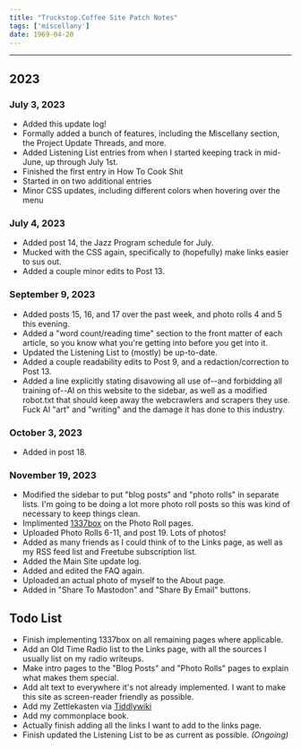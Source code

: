 ```yaml
---
title: "Truckstop.Coffee Site Patch Notes"
tags: ['miscellany']
date: 1969-04-20
---
```


---

## 2023

### July 3, 2023

* Added this update log!
* Formally added a bunch of features, including the Miscellany section, the Project Update Threads, and more.
* Added Listening List entries from when I started keeping track in mid-June, up through July 1st.
* Finished the first entry in How To Cook Shit
* Started in on two additional entries
* Minor CSS updates, including different colors when hovering over the menu

### July 4, 2023

* Added post 14, the Jazz Program schedule for July.
* Mucked with the CSS again, specifically to (hopefully) make links easier to sus out.
* Added a couple minor edits to Post 13.

### September 9, 2023

* Added posts 15, 16, and 17 over the past week, and photo rolls 4 and 5 this evening.
* Added a "word count/reading time" section to the front matter of each article, so you know what you're getting into before you get into it.
* Updated the Listening List to (mostly) be up-to-date.
* Added a couple readability edits to Post 9, and a redaction/correction to Post 13.
* Added a line explicitly stating disavowing all use of--and forbidding all training of--AI on this website to the sidebar, as well as a modified robot.txt that should keep away the webcrawlers and scrapers they use. Fuck AI "art" and "writing" and the damage it has done to this industry. 

### October 3, 2023

* Added in post 18.

### November 19, 2023

* Modified the sidebar to put "blog posts" and "photo rolls" in separate lists. I'm going to be doing a lot more photo roll posts so this was kind of necessary to keep things clean.
* Implimented [1337box](https://vimuser.org/1337box.html) on the Photo Roll pages. 
* Uploaded Photo Rolls 6-11, and post 19. Lots of photos!
* Added as many friends as I could think of to the Links page, as well as my RSS feed list and Freetube subscription list. 
* Added the Main Site update log.
* Added and edited the FAQ again. 
* Uploaded an actual photo of myself to the About page.
* Added in "Share To Mastodon" and "Share By Email" buttons.

## Todo List

* Finish implementing 1337box on all remaining pages where applicable.
* Add an Old Time Radio list to the Links page, with all the sources I usually list on my radio writeups.
* Make intro pages to the "Blog Posts" and "Photo Rolls" pages to explain what makes them special.
* Add alt text to everywhere it's not already implemented. I want to make this site as screen-reader friendly as possible.
* Add my Zettlekasten via [Tiddlywiki](https://tiddlywiki.com)
* Add my commonplace book.
* Actually finish adding all the links I want to add to the links page.
* Finish updated the Listening List to be as current as possible. *(Ongoing)*